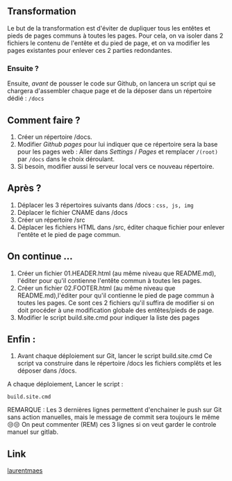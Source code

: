
## Transformation
Le but de la transformation est d'éviter de dupliquer tous les entêtes et pieds de pages communs à toutes les pages. Pour cela, on va isoler dans 2 fichiers le contenu de l'entête et du pied de page, et on va modifier les pages existantes pour enlever ces 2 parties redondantes.
### Ensuite ?
Ensuite, *avant* de pousser le code sur Github, on lancera un script qui se chargera d'assembler chaque page et de la déposer dans un répertoire dédié : ``/docs``

## Comment faire ?
1. Créer un répertoire /docs.
2. Modifier *Github pages* pour lui indiquer que ce répertoire sera la base pour les pages web :
   Aller dans *Settings* / *Pages* et remplacer ``/(root)`` par ``/docs`` dans le choix déroulant.
3. Si besoin, modifier aussi le serveur local vers ce nouveau répertoire.

## Après ?
1. Déplacer les 3 répertoires suivants dans /docs :  ``css, js, img``
2. Déplacer le fichier CNAME dans /docs
3. Créer un répertoire /src
4. Déplacer les fichiers HTML dans /src, éditer chaque fichier pour enlever l'entête et le pied de page commun.

## On continue ...
1. Créer un fichier 01.HEADER.html (au même niveau que README.md), l'éditer pour qu'il contienne l'entête commun à toutes les pages.
2. Créer un fichier 02.FOOTER.html (au même niveau que README.md),l'éditer pour qu'il contienne le pied de page commun à toutes les pages.
Ce sont ces 2 fichiers qu'il suffira de modifier si on doit procéder à une modification globale des entêtes/pieds de page.
3. Modifier le script build.site.cmd pour indiquer la liste des pages 



## Enfin :
1. Avant chaque déploiement sur Git, lancer le script build.site.cmd
Ce script va construire dans le répertoire /docs les fichiers complêts et les déposer dans /docs.

A chaque déploiement, Lancer le script :
```
build.site.cmd
```

REMARQUE : 
Les 3 dernières lignes permettent d'enchainer le push sur Git sans action manuelles, mais le message de commit sera toujours le même 😒😒
On peut commenter (REM) ces 3 lignes si on veut garder le controle manuel sur gitlab.

## Link
[laurentmaes](https://laurentmaes.github.io/hello-world/)
